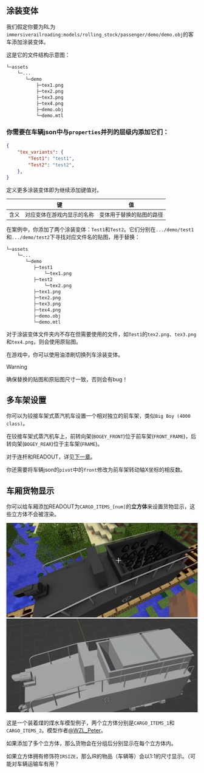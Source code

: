 ## 涂装变体
我们假定你要为RL为`immersiverailroading:models/rolling_stock/passenger/demo/demo.obj`的客车添加涂装变体。

这是它的文件结构示意图：
``` 文件结构示意
└─assets
    └─...
       └─demo
           ├─tex1.png
           ├─tex2.png
           ├─tex3.png
           ├─tex4.png
           ├─demo.obj
           └─demo.mtl
```

### 你需要在车辆json中与`properties`并列的层级内添加它们：
```json
{
	"tex_variants": {
		"Test1": "test1",
        "Test2": "test2",
	},
}
```
定义更多涂装变体即为继续添加键值对。

|  |       键       |           值           |
|----|:-------------:|:---------------------:|
|  含义  | 对应变体在游戏内显示的名称 | 变体用于替换的贴图的路径|


在案例中，你添加了两个涂装变体：`Test1`和`Test2`。它们分别在`.../demo/test1`和`.../demo/test2`下寻找对应文件名的贴图，用于替换：
``` 文件结构示意
└─assets
    └─...
       └─demo
          ├─test1
              └─tex1.png
          ├─test2
              └─tex2.png
          ├─tex1.png
          ├─tex2.png
          ├─tex3.png
          ├─tex4.png
          ├─demo.obj
          └─demo.mtl
```

对于涂装变体文件夹内不存在但需要使用的文件，如`Test1`的`tex2.png`、`tex3.png`和`tex4.png`，则会使用原贴图。

在游戏中，你可以使用油漆刷切换列车涂装变体。

>[!WARNING]
> 确保替换的贴图和原贴图尺寸一致，否则会有bug！

## 多车架设置

你可以为铰接车架式蒸汽机车设置一个相对独立的前车架，类似`Big Boy (4000 class)`。

在铰接车架式蒸汽机车上，前转向架(`BOGEY_FRONT`)位于前车架(`FRONT_FRAME`)，后转向架(`BOGEY_REAR`)位于主车架(`FRAME`)。

对于连杆和READOUT，详见[下一章](LocoValveGears.md)。

你还需要将车辆json的`pivot`中的`front`修改为前车架转动轴X坐标的相反数。

## 车厢货物显示

你可以给车厢添加READOUT为`CARGO_ITEMS_[num]`的**立方体**来设置货物显示，这些立方体不会被渲染。

![example](../Textures/pic12.png ':size=50%')
![example](../Textures/pic13.png ':size=50%')

这是一个装着煤的煤水车模型例子，两个立方体分别是`CARGO_ITEMS_1`和`CARGO_ITEMS_2`。模型作者[@WZL_Peter](https://space.bilibili.com/578451618)。

如果添加了多个立方体，那么货物会在分组后分别显示在每个立方体内。

如果立方体拥有修饰符`IRSIZE`，那么IR的物品（车辆等）会以1:1的尺寸显示。（可能对车辆运输车有用？